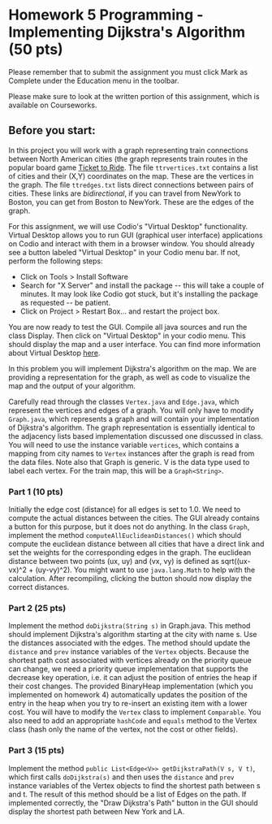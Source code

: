 # Homework 5 Programming - Implementing Dijkstra's Algorithm (50 pts)

Please remember that to submit the assignment you must click Mark as Complete under the Education menu in the toolbar.

Please make sure to look at the written portion of this assignment, which is available on Courseworks. 

## Before you start:
In this project you will work with a graph representing train connections between North American cities (the graph represents train routes in the popular board game [Ticket to Ride](https://boardgamegeek.com/boardgame/9209/ticket-ride).
The file `ttrvertices.txt` contains a list of cities and their (X,Y) coordinates on the map. These are the vertices in the graph. The file `ttredges.txt` lists direct connections between pairs of cities. These links are *bidirectional*, if you can travel from NewYork to Boston, you can get from Boston to NewYork. These are the edges of the graph.

For this assignment, we will use Codio's "Virtual Desktop" functionality. Virtual Desktop allows you to run GUI (graphical user interface) applications on Codio and interact with them in a browser window. You should already see a button labeled "Virtual Desktop" in your Codio menu bar. If not, perform the following steps:
 
* Click on Tools > Install Software
* Search for "X Server" and install the package -- this will take a couple of minutes. It may look like Codio got stuck, but it's installing the package as requested -- be patient. 
* Click on Project > Restart Box... and restart the project box. 

You are now ready to test the GUI. Compile all java sources and run the class Display. Then click on "Virtual Desktop" in your codio menu. This should display the map and a user interface. You can find more information about Virtual Desktop [here](https://codio.com/docs/ide/boxes/installsw/gui/).


In this problem you will implement Dijkstra's algorithm on the map.  We are providing a representation for the graph, as well as code to visualize the map and the output of your algorithm.

Carefully read through the classes `Vertex.java` and `Edge.java`, which represent the vertices and edges of a graph. 
You will only have to modify `Graph.java`, which represents a graph and will contain your implementation of Dijkstra's algorithm.  The graph representation is essentially identical to the adjacency lists based implementation discussed one discussed in class. You will need to use the instance variable `vertices`, which contains a mapping from city names to `Vertex` instances after the graph is read from the data files.
Note also that Graph<V> is generic. V is the data type used to label each vertex. For the train map, this will be a `Graph<String>`. 

### Part 1 (10 pts)
Initially the edge cost (distance) for all edges is set to 1.0. We need to compute the actual distances between the cities. The GUI already contains a button for this purpose, but it does not do anything. In the class `Graph`, implement the method `computeAllEuclideanDistances()` which should compute the euclidean distance between all cities that have a direct link and set the weights for the corresponding edges in the graph. The euclidean distance between two points (ux, uy) and (vx, vy) is defined as sqrt((ux-vx)^2 + (uy-vy)^2). You might want to use `java.lang.Math` to help with the calculation. After recompiling, clicking the button should now display the correct distances. 

### Part 2 (25 pts)
Implement the method `doDijkstra(String s)` in Graph.java. This method should implement Dijkstra's algorithm starting at the city with name s. Use the distances associated with the edges. The method should update the `distance` and `prev` instance variables of the `Vertex` objects. Because the shortest path cost associated with vertices already on the priority queue can change, we need a priority queue implementation that supports the decrease key operation, i.e. it can adjust the position of entries the heap if their cost changes. The provided BinaryHeap implementation (which you implemented on homework 4) automatically updates the position of the entry in the heap when you try to re-insert an existing item with a lower cost. You will have to modify the `Vertex` class to implement `Comparable`. You also need to add an appropriate `hashCode` and `equals` method to the Vertex class (hash only the name of the vertex, not the cost or other fields). 

### Part 3 (15 pts)
Implement the method `public List<Edge<V>> getDijkstraPath(V s, V t)`, which first calls `doDijkstra(s)` and then uses the `distance` and `prev` instance variables of the Vertex objects to find the shortest path between s and t. The result of this method should be a list of Edges on the path.
If implemented correctly, the "Draw Dijkstra's Path" button in the GUI should display the shortest path between New York and LA.
